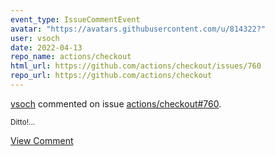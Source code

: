 ```yaml
---
event_type: IssueCommentEvent
avatar: "https://avatars.githubusercontent.com/u/814322?"
user: vsoch
date: 2022-04-13
repo_name: actions/checkout
html_url: https://github.com/actions/checkout/issues/760
repo_url: https://github.com/actions/checkout
---
```


<a href='https://github.com/vsoch' target='_blank'>vsoch</a> commented on issue <a href='https://github.com/actions/checkout/issues/760' target='_blank'>actions/checkout#760</a>.

<small>Ditto!...</small>

<a href='https://github.com/actions/checkout/issues/760' target='_blank'>View Comment</a>